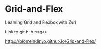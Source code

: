 # Grid-and-Flex

Learning Grid and Flexbox with Zuri

Link to git hub pages

https://biomeindinyo.github.io/Grid-and-Flex/

